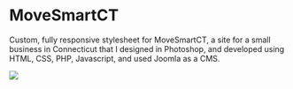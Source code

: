 # MoveSmartCT
Custom, fully responsive stylesheet for MoveSmartCT, a site for a small business in Connecticut that I designed in Photoshop, and developed using HTML, CSS, PHP, Javascript, and used Joomla as a CMS.

<img src="https://dl.dropboxusercontent.com/u/27789438/movesmart.png"/>
